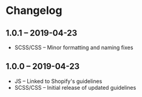 # Changelog

## 1.0.1 – 2019-04-23
* SCSS/CSS – Minor formatting and naming fixes

## 1.0.0 – 2019-04-23
* JS – Linked to Shopify's guidelines
* SCSS/CSS – Initial release of updated guidelines
